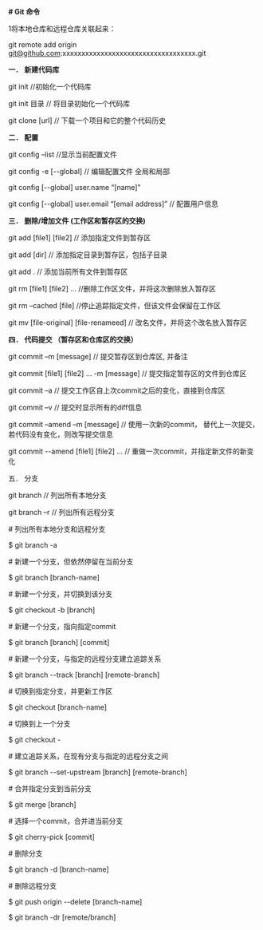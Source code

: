 **# Git 命令**

 

 

 

 

 

 

1将本地仓库和远程仓库关联起来：

git remote add origin git@github.com:xxxxxxxxxxxxxxxxxxxxxxxxxxxxxxxxxxx.git

 

**一．** **新建代码库**

 

git init  //初始化一个代码库

 

git init 目录 // 将目录初始化一个代码库

 

git clone [url] // 下载一个项目和它的整个代码历史

 

 

**二．** **配置**

 

git config –list  //显示当前配置文件

 

git config -e [--global]  // 编辑配置文件 全局和局部

 

git config [--global] user.name “[name]”

 

git config [--global] user.email “[email address]” // 配置用户信息

 

 

**三．** **删除/增加文件 (工作区和暂存区的交换)**

 

git add [file1] [file2]  // 添加指定文件到暂存区

 

git add [dir] // 添加指定目录到暂存区，包括子目录

 

git add .  // 添加当前所有文件到暂存区

 

 

git rm [file1] [file2] … //删除工作区文件，并将这次删除放入暂存区

 

git rm –cached [file]  //停止追踪指定文件，但该文件会保留在工作区

 

git mv [file-original] [file-renameed]  // 改名文件，并将这个改名放入暂存区

 

 

**四．** **代码提交 （暂存区和仓库区的交换）**

 

git commit –m [message]  // 提交暂存区到仓库区, 并备注

 

git commit [file1] [file2] … -m [message]  // 提交指定暂存区的文件到仓库区

 

git commit –a  // 提交工作区自上次commit之后的变化，直接到仓库区

 

git commit –v  // 提交时显示所有的diff信息

 

git commit –amend –m [message]  // 使用一次新的commit， 替代上一次提交，若代码没有变化，则改写提交信息

 

git commit --amend [file1] [file2] …  // 重做一次commit，并指定新文件的新变化

 

 

五． 分支

 

git branch // 列出所有本地分支

 

git branch –r // 列出所有远程分支



\# 列出所有本地分支和远程分支

$ git branch -a



\# 新建一个分支，但依然停留在当前分支



$ git branch [branch-name]



\# 新建一个分支，并切换到该分支

$ git checkout -b [branch]



\# 新建一个分支，指向指定commit

$ git branch [branch] [commit]



\# 新建一个分支，与指定的远程分支建立追踪关系

$ git branch --track [branch] [remote-branch]



\# 切换到指定分支，并更新工作区

$ git checkout [branch-name]



\# 切换到上一个分支

$ git checkout -



\# 建立追踪关系，在现有分支与指定的远程分支之间

$ git branch --set-upstream [branch] [remote-branch]



\# 合并指定分支到当前分支

$ git merge [branch]



\# 选择一个commit，合并进当前分支

$ git cherry-pick [commit]



\# 删除分支

$ git branch -d [branch-name]



\# 删除远程分支

$ git push origin --delete [branch-name] 

$ git branch -dr [remote/branch]

 

 